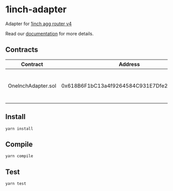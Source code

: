# 1inch-adapter

Adapter for [1inch agg router v4](https://etherscan.io/address/0x1111111254fb6c44bac0bed2854e76f90643097d)

Read our [documentation](https://brink.gitbook.io/brink/getting-started/platform-overview) for more details.

## Contracts

| Contract | Address | Networks |
| --- | --- | --- |
| OneInchAdapter.sol | 0x618B6F1bC13a4f9264584C931E7Dfe2BB12B2Cac |[mainnet](https://etherscan.io/address/0x618B6F1bC13a4f9264584C931E7Dfe2BB12B2Cac#code), [goerli](https://goerli.etherscan.io/address/0x618B6F1bC13a4f9264584C931E7Dfe2BB12B2Cac#code), [rinkeby](https://rinkeby.etherscan.io/address/0x618B6F1bC13a4f9264584C931E7Dfe2BB12B2Cac#code), [ropsten](https://ropsten.etherscan.io/address/0x618B6F1bC13a4f9264584C931E7Dfe2BB12B2Cac#code), [kovan](https://kovan.etherscan.io/address/0x618B6F1bC13a4f9264584C931E7Dfe2BB12B2Cac#code) |

## Install

`yarn install`

## Compile

`yarn compile`

## Test

`yarn test`
